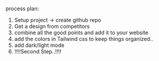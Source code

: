 process plan:

1. Setup project -> create github repo
2. Get a design from competitors
3. combine all the good points and add it to your website
4. add the colors in Tailwind css to keep things organized..
5. add dark/light mode
6. !!!!Second Step..!!!!

<!--
! Main Overview:
So the main project/goal is to have a website for the sale [frontend] and managing of mobile proxies [back end]

I currently have a service where i rent out mobile 4G proxies. Now all sales are manual trough telegram from setup/payment/renewal/request for changes.

The software that i use to make and manage the proxies is called proxysmart https://proxysmart.org/. On the backend we will need to implement a dashboard that can controle the mobile proxies for clients.
The proxies have a dashboard currently which i can use to control the proxies. But the client do it. The goal is to connect this dashboard with the backend for each client, for the proxies they have rented.

Documentation about this can be found on their website https://proxysmart.org/wiki/v2:readme


___
Similar Website:
https://soax.com/proxies/mobile
https://oxylabs.io/products/mobile-proxies
https://brightdata.com/proxy-types/mobile-proxies
https://gridpanel.net/5g-mobile-proxies


Similar websites that offer proxies and have a dashboard/portal also made with proxysmart

https://coronium.io/
https://proproxies.co.uk/


Some other big 4G proxies companies

https://lteboost.com/
https://airproxy.io/en/
https://thesocialproxy.com/
https://ltesocks.io/
!! amaing designs:
https://thesocialproxy.com/
https://soax.com/proxies/mobile


_ good assets:
https://brightdata.com/proxy-types/mobile-proxies
___>
Pricing packages:
1 day package, 1 week and 1 month
 -->
